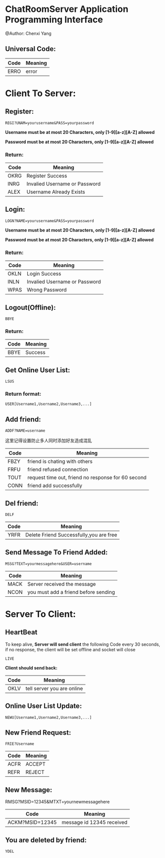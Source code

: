 # ChatRoomServer Application Programming Interface

@Author: Chenxi Yang

## Universal Code:

|Code|Meaning|
|----|-------|
|ERRO|error|


# Client To Server:

## Register:

`REGI?UNAM=yourusername&PASS=yourpassword`

**Username must be at most 20 Characters, only [1-9][a-z][A-Z] allowed**

**Password must be at most 20 Characters, only [1-9][a-z][A-Z] allowed**

### Return:

|Code|Meaning|
|----|-------|
|OKRG|Register Success|
|INRG|Invalied Username or Password|
|ALEX|Username Already Exists|

## Login:

`LOGN?NAME=yourusername&PASS=yourpassword`

**Username must be at most 20 Characters, only [1-9][a-z][A-Z] allowed**

**Password must be at most 20 Characters, only [1-9][a-z][A-Z] allowed**

### Return:

|Code|Meaning|
|----|-------|
|OKLN|Login Success|
|INLN|Invalied Username or Password|
|WPAS|Wrong Password|

## Logout(Offline):

`BBYE`

### Return:

|Code|Meaning|
|----|-------|
|BBYE|Success|

## Get Online User List:

`LSUS`

### Return format:

`USER[Username1,Username2,Username3,...]`


## Add friend:

`ADDF?NAME=username`

这里记得设置防止多人同时添加好友造成混乱

|Code|Meaning|
|----|-------|
|FBZY|friend is chating with others|
|FRFU|friend refused connection|
|TOUT|request time out, friend no response for 60 second|
|CONN|friend add successfully|

## Del friend:

`DELF`

|Code|Meaning|
|----|-------|
|YRFR|Delete Friend Successfully,you are free|

## Send Message To Friend Added:

`MSSG?TEXT=yourmessagehere&USER=username `

|Code|Meaning|
|----|-------|
|MACK|Server received the message|
|NCON|you must add a friend before sending|

# Server To Client:

## HeartBeat

To keep alive, **Server will send client** the following Code every 30 seconds, if no response, the client will be set offline and socket will close

`LIVE`

**Client should send back:**

|Code|Meaning|
|----|-------|
|OKLV|tell server you are online|

## Online User List Update:

`NEWU[Username1,Username2,Username3,...]`

## New Friend Request:

`FRIE?Username`

|Code|Meaning|
|----|-------|
|ACFR|ACCEPT|
|REFR|REJECT|

## New Message:

RMSG?MSID=12345&MTXT=yournewmessagehere

|Code|Meaning|
|----|-------|
|ACKM?MSID=12345|message id 12345 received|

## You are deleted by friend:

`YDEL`
